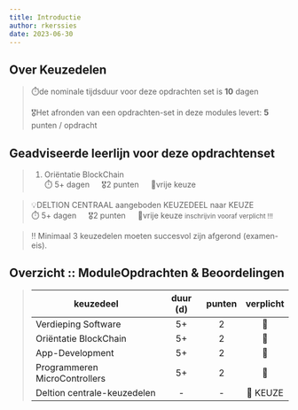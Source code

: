 ```yaml
---
title: Introductie
author: rkerssies
date: 2023-06-30
---
```


## Over Keuzedelen
> ⏱️de nominale tijdsduur voor deze opdrachten set is **10** dagen<br>
>
> 🎖️Het afronden van een opdrachten-set in deze modules levert: **5** punten / opdracht<br>

## Geadviseerde leerlijn voor deze opdrachtenset
> 1. Oriëntatie BlockChain<br>
> ⏱️ 5+ dagen &emsp; 🎖2 punten &emsp; 🪽vrije keuze

> 💡DELTION CENTRAAL aangeboden KEUZEDEEL naar KEUZE<br>
> ⏱️ 5+ dagen &emsp; 🎖2 punten &emsp; 🪽vrije keuze
> <small>inschrijvin vooraf verplicht !!!</small>

> ‼️ Minimaal 3 keuzedelen moeten succesvol zijn afgerond (examen-eis).

##  Overzicht :: ModuleOpdrachten & Beoordelingen
> | **keuzedeel**                 | **duur (d)** | **punten** | **verplicht** |
> |-------------------------------|:------------:|:----------:|:-------------:|
> | Verdieping Software           |      5+      |     2      |      🪽       |
> | Oriëntatie BlockChain         |      5+      |     2      |      🪽       |
> | App-Development               |      5+      |     2      |      🪽       |
> | Programmeren MicroControllers |      5+      |     2      |      🪽       |
> | Deltion centrale-keuzedelen   |      -       |     -      |   🪽 KEUZE    |


